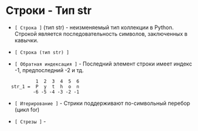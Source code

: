 # Строки - Тип str

- `[ Строка ]` (тип str) - неизменяемый тип коллекции в Python. Строкой является последовательность символов, заключенных в кавычки.  
- `[ Строка (тип str) ]`

- `[ Обратная индексация ]` - Последний элемент строки имеет индекс -1, предпоследний -2 и тд.

```
           1  2  3  4  5  6
  str_1 =  P  y  t  h  o  n
          -6 -5 -4 -3 -2 -1
```
- `[ Итерирование ]` - Стрики поддерживают по-символьный перебор (цикл for)
  
- `[ Стрезы ]` - 
